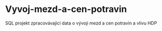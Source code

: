 # Vyvoj-mezd-a-cen-potravin
SQL projekt zpracovávající data o vývoji mezd a cen potravin a vlivu HDP
